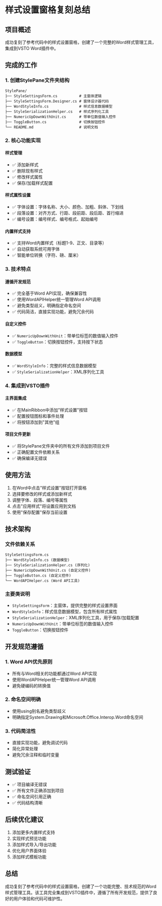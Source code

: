 # 样式设置窗格复刻总结

## 项目概述

成功复刻了参考代码中的样式设置窗格，创建了一个完整的Word样式管理工具，集成到VSTO Word插件中。

## 完成的工作

### 1. 创建StylePane文件夹结构
```
StylePane/
├── StyleSettingsForm.cs          # 主窗体逻辑
├── StyleSettingsForm.Designer.cs # 窗体设计器代码
├── WordStyleInfo.cs              # 样式信息数据模型
├── StyleSerializationHelper.cs   # 样式序列化工具
├── NumericUpDownWithUnit.cs      # 带单位数值输入控件
├── ToggleButton.cs               # 切换按钮控件
└── README.md                     # 说明文档
```

### 2. 核心功能实现

#### 样式管理
- ✅ 添加新样式
- ✅ 删除现有样式
- ✅ 修改样式属性
- ✅ 保存/加载样式配置

#### 样式属性设置
- ✅ 字体设置：字体名称、大小、颜色、加粗、斜体、下划线
- ✅ 段落设置：对齐方式、行距、段前距、段后距、首行缩进
- ✅ 编号设置：编号样式、编号格式、起始编号

#### 内置样式支持
- ✅ 支持Word内置样式（标题1-9、正文、目录等）
- ✅ 自动获取系统可用字体
- ✅ 智能单位转换（字符、磅、厘米）

### 3. 技术特点

#### 遵循开发规范
- ✅ 完全基于Word API实现，确保兼容性
- ✅ 使用WordAPIHelper统一管理Word API调用
- ✅ 避免类型歧义，明确指定命名空间
- ✅ 代码简洁，直接实现功能，避免冗余代码

#### 自定义控件
- ✅ `NumericUpDownWithUnit`：带单位标签的数值输入控件
- ✅ `ToggleButton`：切换按钮控件，支持按下状态

#### 数据模型
- ✅ `WordStyleInfo`：完整的样式信息数据模型
- ✅ `StyleSerializationHelper`：XML序列化工具

### 4. 集成到VSTO插件

#### 主界面集成
- ✅ 在MainRibbon中添加"样式设置"按钮
- ✅ 配置按钮图标和事件处理
- ✅ 将按钮添加到"其他"组

#### 项目文件更新
- ✅ 将StylePane文件夹中的所有文件添加到项目文件
- ✅ 正确配置文件依赖关系
- ✅ 确保编译无错误

## 使用方法

1. 在Word中点击"样式设置"按钮打开窗格
2. 选择要修改的样式或添加新样式
3. 调整字体、段落、编号等属性
4. 点击"应用样式"将设置应用到文档
5. 使用"保存配置"保存当前设置

## 技术架构

### 文件依赖关系
```
StyleSettingsForm.cs
├── WordStyleInfo.cs (数据模型)
├── StyleSerializationHelper.cs (序列化)
├── NumericUpDownWithUnit.cs (自定义控件)
├── ToggleButton.cs (自定义控件)
└── WordAPIHelper.cs (Word API工具)
```

### 主要类说明
- `StyleSettingsForm`：主窗体，提供完整的样式设置界面
- `WordStyleInfo`：样式信息数据模型，包含所有样式属性
- `StyleSerializationHelper`：XML序列化工具，用于保存/加载配置
- `NumericUpDownWithUnit`：带单位标签的数值输入控件
- `ToggleButton`：切换按钮控件

## 开发规范遵循

### 1. Word API优先原则
- 所有与Word相关的功能都通过Word API实现
- 使用WordAPIHelper统一管理Word API调用
- 避免硬编码的转换值

### 2. 命名空间明确
- 使用using别名避免类型歧义
- 明确指定System.Drawing和Microsoft.Office.Interop.Word命名空间

### 3. 代码简洁性
- 直接实现功能，避免调试代码
- 简化异常处理
- 避免冗余注释和临时变量

## 测试验证

- ✅ 项目编译无错误
- ✅ 所有文件正确添加到项目
- ✅ 命名空间引用正确
- ✅ 代码结构清晰

## 后续优化建议

1. 添加更多内置样式支持
2. 实现样式预览功能
3. 添加样式导入/导出功能
4. 优化用户界面体验
5. 添加样式模板功能

## 总结

成功复刻了参考代码中的样式设置窗格，创建了一个功能完整、技术规范的Word样式管理工具。该工具完全集成到VSTO插件中，遵循了所有开发规范，提供了良好的用户体验和代码可维护性。
